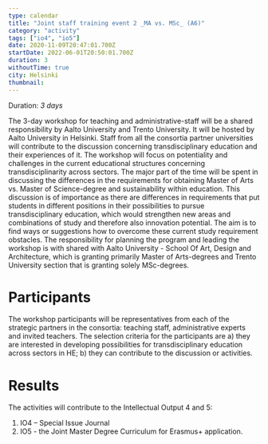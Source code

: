 ```yaml
---
type: calendar
title: "Joint staff training event 2 _MA vs. MSc_ (A6)"
category: "activity"
tags: ["io4", "io5"]
date: 2020-11-09T20:47:01.700Z
startDate: 2022-06-01T20:50:01.700Z
duration: 3
withoutTime: true
city: Helsinki
thumbnail:
---
```


Duration: *3 days*

The 3-day workshop for teaching and administrative-staff will be a shared responsibility by Aalto University and Trento University. It will be hosted by Aalto University in Helsinki. Staff from all the consortia partner universities will contribute to the discussion concerning transdisciplinary education and their experiences of it. The workshop will focus on potentiality and challenges in the current educational structures concerning transdisciplinarity across sectors. The major part of the time will be spent in discussing the differences in the requirements for obtaining Master of Arts vs. Master of Science-degree and sustainability within education. This discussion is of importance as there are differences in requirements that put students in different positions in their possibilities to pursue transdisciplinary education, which would strengthen new areas and combinations of study and therefore also innovation potential. The aim is to find ways or suggestions how to overcome these current study requirement obstacles.
The responsibility for planning the program and leading the workshop is with shared with Aalto University - School Of Art, Design and Architecture, which is granting primarily Master of Arts-degrees and Trento University section that is granting solely MSc-degrees.

# Participants
The workshop participants will be representatives from each of the strategic partners in the consortia: teaching staff, administrative experts and invited teachers. The selection criteria for the participants are a) they are interested in developing possibilities for transdisciplinary education across sectors in HE; b) they can contribute to the discussion or activities.

# Results
The activities will contribute to the Intellectual Output 4 and 5:
1. IO4 – Special Issue Journal
2. IO5 - the Joint Master Degree Curriculum for Erasmus+ application.
